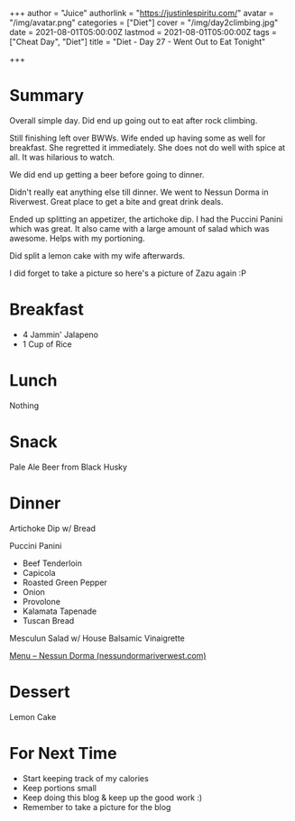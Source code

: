 +++
author = "Juice"
authorlink = "https://justinlespiritu.com/"
avatar = "/img/avatar.png"
categories = ["Diet"]
cover = "/img/day2climbing.jpg"
date = 2021-08-01T05:00:00Z
lastmod = 2021-08-01T05:00:00Z
tags = ["Cheat Day", "Diet"]
title = "Diet - Day 27 - Went Out to Eat Tonight"

+++
# Summary

Overall simple day.  Did end up going out to eat after rock climbing.

Still finishing left over BWWs.  Wife ended up having some as well for breakfast.  She regretted it immediately.  She does not do well with spice at all.  It was hilarious to watch.

We did end up getting a beer before going to dinner.

Didn't really eat anything else till dinner.  We went to Nessun Dorma in Riverwest.  Great place to get a bite and great drink deals.

Ended up splitting an appetizer, the artichoke dip.  I had the Puccini Panini which was great.  It also came with a large amount of salad which was awesome.  Helps with my portioning.

Did split a lemon cake with my wife afterwards.

I did forget to take a picture so here's a picture of Zazu again :P 

# Breakfast

* 4 Jammin' Jalapeno
* 1 Cup of Rice

# Lunch

Nothing

# Snack

Pale Ale Beer from Black Husky

# Dinner

Artichoke Dip w/ Bread

Puccini Panini

* Beef Tenderloin
* Capicola
* Roasted Green Pepper
* Onion
* Provolone
* Kalamata Tapenade
* Tuscan Bread

Mesculun Salad w/ House Balsamic Vinaigrette 

[Menu – Nessun Dorma (nessundormariverwest.com)](http://nessundormariverwest.com/menu/)

# Dessert

Lemon Cake

# For Next Time

* Start keeping track of my calories
* Keep portions small
* Keep doing this blog & keep up the good work :)
* Remember to take a picture for the blog